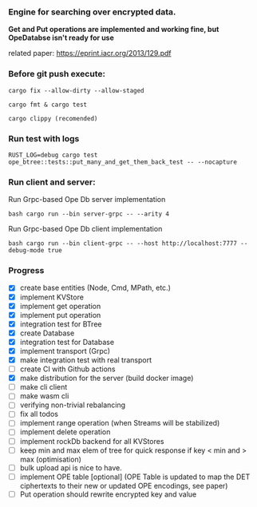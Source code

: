 ### Engine for searching over encrypted data.

**Get and Put operations are implemented and working fine, but OpeDatabse isn't ready for use**

related paper: https://eprint.iacr.org/2013/129.pdf

### Before git push execute:

    cargo fix --allow-dirty --allow-staged
    
    cargo fmt & cargo test
    
    cargo clippy (recomended)
    
    
### Run test with logs

    RUST_LOG=debug cargo test ope_btree::tests::put_many_and_get_them_back_test -- --nocapture    
    
### Run client and server: 

Run Grpc-based Ope Db server implementation

``bash
    cargo run --bin server-grpc -- --arity 4  
``

Run Grpc-based Ope Db client implementation

``bash
    cargo run --bin client-grpc -- --host http://localhost:7777 --debug-mode true
``

### Progress

- [x] create base entities (Node, Cmd, MPath, etc.)
- [x] implement KVStore
- [x] implement get operation
- [x] implement put operation
- [x] integration test for BTree
- [x] create Database
- [x] integration test for Database
- [x] implement transport (Grpc)
- [x] make integration test with real transport
- [ ] create CI with Github actions
- [x] make distribution for the server (build docker image)
- [ ] make cli client
- [ ] make wasm cli
- [ ] verifying non-trivial rebalancing
- [ ] fix all todos
- [ ] implement range operation (when Streams will be stabilized) 
- [ ] implement delete operation 
- [ ] implement rockDb backend for all KVStores
- [ ] keep min and max elem of tree for quick response if key < min and > max (optimisation)
- [ ] bulk upload api is nice to have.
- [ ] implement OPE table [optional] (OPE Table is updated to map the DET ciphertexts to their new or updated OPE encodings, see paper)
- [ ] Put operation should rewrite encrypted key and value
